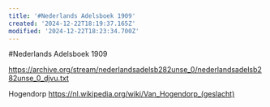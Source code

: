 ```yaml
---
title: '#Nederlands Adelsboek 1909'
created: '2024-12-22T18:19:37.165Z'
modified: '2024-12-22T18:23:34.700Z'
---
```


#Nederlands Adelsboek 1909

https://archive.org/stream/nederlandsadelsb282unse_0/nederlandsadelsb282unse_0_djvu.txt

Hogendorp
https://nl.wikipedia.org/wiki/Van_Hogendorp_(geslacht)

